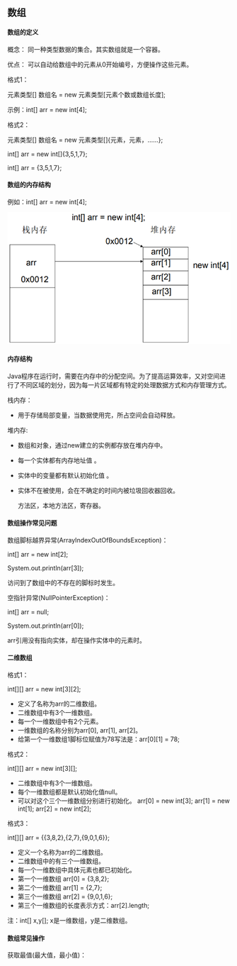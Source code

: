 ## 数组

#### 数组的定义

概念： 同一种类型数据的集合。其实数组就是一个容器。

优点： 可以自动给数组中的元素从0开始编号，方便操作这些元素。

格式1：

元素类型\[\] 数组名 = new 元素类型\[元素个数或数组长度\];

示例：int\[\] arr = new int\[4\];

格式2：

元素类型\[\] 数组名 = new 元素类型\[\]{元素，元素，……};

int\[\] arr = new int\[\]{3,5,1,7};

int\[\] arr = {3,5,1,7};

#### 数组的内存结构

例如：int\[\] arr = new int\[4\];

![](/assets/数组内存.png)

#### 内存结构

Java程序在运行时，需要在内存中的分配空间。为了提高运算效率，又对空间进行了不同区域的划分，因为每一片区域都有特定的处理数据方式和内存管理方式。

栈内存：

* 用于存储局部变量，当数据使用完，所占空间会自动释放。

堆内存:

* 数组和对象，通过new建立的实例都存放在堆内存中。 
* 每一个实体都有内存地址值 。
* 实体中的变量都有默认初始化值 。
* 实体不在被使用，会在不确定的时间内被垃圾回收器回收。

  方法区，本地方法区，寄存器。

#### 数组操作常见问题

数组脚标越界异常\(ArrayIndexOutOfBoundsException\)：

int\[\] arr = new int\[2\];

System.out.println\(arr\[3\]\);

访问到了数组中的不存在的脚标时发生。

空指针异常\(NullPointerException\)：

int\[\] arr = null;

System.out.println\(arr\[0\]\);

arr引用没有指向实体，却在操作实体中的元素时。

#### 二维数组

格式1：

int\[\]\[\] arr = new int\[3\]\[2\];

* 定义了名称为arr的二维数组。
* 二维数组中有3个一维数组。
* 每一个一维数组中有2个元素。
* 一维数组的名称分别为arr\[0\], arr\[1\], arr\[2\]。
* 给第一个一维数组1脚标位赋值为78写法是：arr\[0\]\[1\] = 78;

格式2：

int\[\]\[\] arr = new int\[3\]\[\];

* 二维数组中有3个一维数组。
* 每个一维数组都是默认初始化值null。
* 可以对这个三个一维数组分别进行初始化。 arr\[0\] = new int\[3\]; arr\[1\] = new int\[1\]; arr\[2\] = new int\[2\];

格式3：

int\[\]\[\] arr = {{3,8,2},{2,7},{9,0,1,6}};

* 定义一个名称为arr的二维数组。
* 二维数组中的有三个一维数组。
* 每一个一维数组中具体元素也都已初始化。
* 第一个一维数组 arr\[0\] = {3,8,2};
* 第二个一维数组 arr\[1\] = {2,7};
* 第三个一维数组 arr\[2\] = {9,0,1,6};
* 第三个一维数组的长度表示方式：arr\[2\].length;

 注：int\[\] x,y\[\]; x是一维数组，y是二维数组。

#### 数组常见操作

 获取最值\(最大值，最小值\)：





